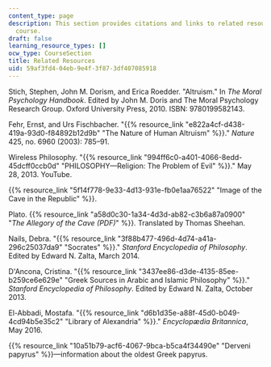 ```yaml
---
content_type: page
description: This section provides citations and links to related resources for the
  course.
draft: false
learning_resource_types: []
ocw_type: CourseSection
title: Related Resources
uid: 59af3fd4-04eb-9e4f-3f87-3df407085918
---
```

Stich, Stephen, John M. Dorism, and Erica Roedder. "Altruism." In *The Moral Psychology Handbook*. Edited by John M. Doris and The Moral Psychology Research Group. Oxford University Press, 2010. ISBN: 9780199582143.

Fehr, Ernst, and Urs Fischbacher. "{{% resource_link "e822a4cf-d438-419a-93d0-f84892b12d9b" "The Nature of Human Altruism" %}}." *Nature* 425, no. 6960 (2003): 785–91.

Wireless Philosophy. "{{% resource_link "994ff6c0-a401-4066-8edd-45dcff0ccb0d" "PHILOSOPHY—Religion: The Problem of Evil" %}}." May 28, 2013. YouTube.

{{% resource_link "5f14f778-9e33-4d13-931e-fb0e1aa76522" "Image of the Cave in the Republic" %}}.

Plato. {{% resource_link "a58d0c30-1a34-4d3d-ab82-c3b6a87a0900" "*The Allegory of the Cave (PDF)*" %}}*.* Translated by Thomas Sheehan. 

Nails, Debra. "{{% resource_link "3f88b477-496d-4d74-a41a-296c25037da9" "Socrates" %}}." *Stanford Encyclopedia of Philosophy*. Edited by Edward N. Zalta, March 2014.

D'Ancona, Cristina. "{{% resource_link "3437ee86-d3de-4135-85ee-b259ce6e629e" "Greek Sources in Arabic and Islamic Philosophy" %}}." *Stanford Encyclopedia of Philosophy*. Edited by Edward N. Zalta, October 2013.

El-Abbadi, Mostafa. "{{% resource_link "d6b1d35e-a88f-45d0-b049-4cd94b5e35c2" "Library of Alexandria" %}}." *Encyclopædia Britannica*, May 2016.

{{% resource_link "10a51b79-acf6-4067-9bca-b5ca4f34490e" "Derveni papyrus" %}}—information about the oldest Greek papyrus.